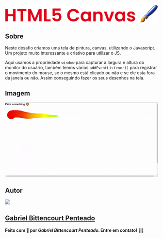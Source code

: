 <div align="center">
  <img src=".github/../../.github/Day8-img/title-day8.svg">
</div>

## Sobre
Neste desafio criamos uma tela de pintura, canvas, utilizando o Javascript. Um projeto muito interessante e criativo para utilizar o JS.

Aqui usamos a propriedade `window` para capturar a largura e altura do monitor do usuário, também temos vários `addEventListener()` para registrar o movimento do mouse, se o mesmo está clicado ou não e se ele esta fora da janela ou não. Assim conseguindo fazer os seus desenhos na tela.

## Imagem
<img src=".github/../../.github/Day8-img/day8.gif" width="1000">

## Autor
<img src="https://unavatar.now.sh/github/gabrlcj" width="175" />

## [Gabriel Bittencourt Penteado](https://www.linkedin.com/in/gabriel-bittencourt-penteado/)

#### Feito com 🤎 por *Gabriel Bittencourt Penteado*. Entre em contato! 👋🏽